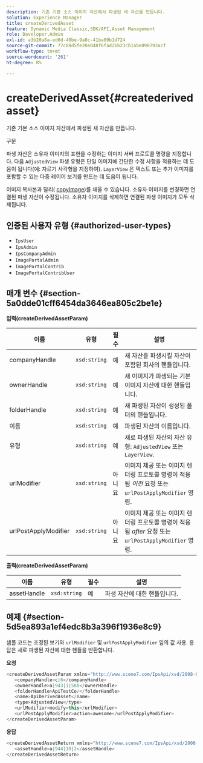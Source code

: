 ```yaml
---
description: 기존 기본 소스 이미지 자산에서 파생된 새 자산을 만듭니다.
solution: Experience Manager
title: createDerivedAsset
feature: Dynamic Media Classic,SDK/API,Asset Management
role: Developer,Admin
exl-id: a3b20a8a-ed0d-40be-9a8c-41ba09b1d724
source-git-commit: 77c88d5fe20e048f6fad2bb23cb1abe090793acf
workflow-type: tm+mt
source-wordcount: '261'
ht-degree: 8%

---
```


# createDerivedAsset{#createderivedasset}

기존 기본 소스 이미지 자산에서 파생된 새 자산을 만듭니다.

구문

<!--<a id="section_FE43FF204ED644C2AC901AF45982E942"></a>-->

파생 자산은 소유자 이미지의 표현을 수정하는 이미지 서버 프로토콜 명령을 지정합니다. 다음 `AdjustedView` 파생 유형은 단일 이미지에 간단한 수정 사항을 적용하는 데 도움이 됩니다(예: 자르기 사각형을 지정하여). `LayerView` 은 텍스트 또는 추가 이미지를 포함할 수 있는 다중 레이어 보기를 만드는 데 도움이 됩니다.

이미지 복사본과 달리( [copyImage](../../../operations/c-operations-intro/c-methods/r-copy-image.md#reference-0785131e690b4ad08be69172023f35d0))를 채울 수 있습니다. 소유자 이미지를 변경하면 연결된 파생 자산이 수정됩니다. 소유자 이미지를 삭제하면 연결된 파생 이미지가 모두 삭제됩니다.

## 인증된 사용자 유형 {#authorized-user-types}

* `IpsUser`
* `IpsAdmin`
* `IpsCompanyAdmin`
* `ImagePortalAdmin`
* `ImagePortalContrib`
* `ImagePortalContribUser`

## 매개 변수 {#section-5a0dde01cff6454da3646ea805c2be1e}

**입력(createDerivedAssetParam)**

| 이름 | 유형 | 필수 | 설명 |
|---|---|---|---|
| companyHandle | `xsd:string` | 예 | 새 자산을 파생시킬 자산이 포함된 회사의 핸들입니다. |
| ownerHandle | `xsd:string` | 예 | 새 이미지가 파생되는 기본 이미지 자산에 대한 핸들입니다. |
| folderHandle | `xsd:string` | 예 | 새 파생된 자산이 생성된 폴더의 핸들입니다. |
| 이름 | `xsd:string` | 예 | 파생된 자산의 이름입니다. |
| 유형 | `xsd:string` | 예 | 새로 파생된 자산의 자산 유형: `AdjustedView` 또는 `LayerView`. |
| urlModifier | `xsd:string` | 아니요 | 이미지 제공 또는 이미지 렌더링 프로토콜 명령이 적용됨 *이전* 요청 또는 `urlPostApplyModifier` 명령. |
| urlPostApplyModifier | `xsd:string` | 아니요 | 이미지 제공 또는 이미지 렌더링 프로토콜 명령이 적용됨 *after* 요청 또는 `urlPostApplyModifier` 명령. |

**출력(createDerivedAssetParam)**

| 이름 | 유형 | 필수 | 설명 |
|---|---|---|---|
| assetHandle | `xsd:string` | 예 | 파생 자산에 대한 핸들입니다. |

## 예제 {#section-5d5ea893a1ef4edc8b3a396f1936e8c9}

샘플 코드는 조정된 보기와 `urlModifier` 및 `urlPostApplyModifier` 임의 값 사용. 응답은 새로 파생된 자산에 대한 핸들을 반환합니다.

**요청**

```java
<createDerivedAssetParam xmlns="http://www.scene7.com/IpsApi/xsd/2008-01-15">
   <companyHandle>c|6</companyHandle>
   <ownerHandle>a|943|1|580</ownerHandle>
   <folderHandle>ApiTestCo/</folderHandle>
   <name>ApiDerivedAsset</name>
   <type>AdjustedView</type>
   <urlModifier>modify=this</urlModifier>
   <urlPostApplyModifier>action=awesome</urlPostApplyModifier>
</createDerivedAssetParam>
```

**응답**

```java
<createDerivedAssetReturn xmlns="http://www.scene7.com/IpsApi/xsd/2008-01-15">
   <assetHandle>a|944|10|2</assetHandle>
</createDerivedAssetReturn>
```
